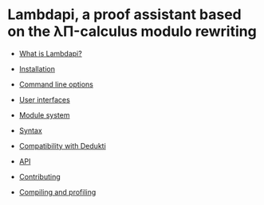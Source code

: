 Lambdapi, a proof assistant based on the λΠ-calculus modulo rewriting
=====================================================================

 - [What is Lambdapi?](doc/about.md)

 - [Installation](doc/install.md)
 
 - [Command line options](doc/options.md)

 - [User interfaces](doc/ui.md)

 - [Module system](doc/module.md)

 - [Syntax](doc/syntax.md)

 - [Compatibility with Dedukti](doc/dedukti.md)
 
 - [API](doc/api.md)

 - [Contributing](CONTRIBUTING.md)
 
 - [Compiling and profiling](doc/devel.md)
